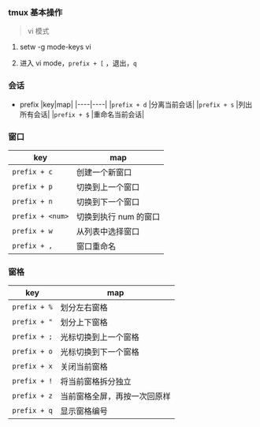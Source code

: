 ### tmux 基本操作

> vi 模式

1. setw -g mode-keys vi

2. 进入 vi mode，`prefix + [` ，退出，`q`

### 会话

- prefix
  |key|map|
  |----|----|
  |`prefix + d` |分离当前会话|
  |`prefix + s` |列出所有会话|
  |`prefix + $` |重命名当前会话|

### 窗口

| key              | map                   |
| ---------------- | --------------------- |
| `prefix + c`     | 创建一个新窗口        |
| `prefix + p`     | 切换到上一个窗口      |
| `prefix + n`     | 切换到下一个窗口      |
| `prefix + <num>` | 切换到执行 num 的窗口 |
| `prefix + w`     | 从列表中选择窗口      |
| `prefix + ,`     | 窗口重命名            |

### 窗格

| key          | map                          |
| ------------ | ---------------------------- |
| `prefix + %` | 划分左右窗格                 |
| `prefix + "` | 划分上下窗格                 |
| `prefix + ;` | 光标切换到上一个窗格         |
| `prefix + o` | 光标切换到下一个窗格         |
| `prefix + x` | 关闭当前窗格                 |
| `prefix + !` | 将当前窗格拆分独立           |
| `prefix + z` | 当前窗格全屏，再按一次回原样 |
| `prefix + q` | 显示窗格编号                 |
